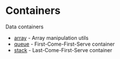 # Containers

Data containers

* [array](modules/core/array.md) - Array manipulation utils
* [queue](modules/core/queue.md) - First-Come-First-Serve container
* [stack](modules/core/stack.md) - Last-Come-First-Serve container

